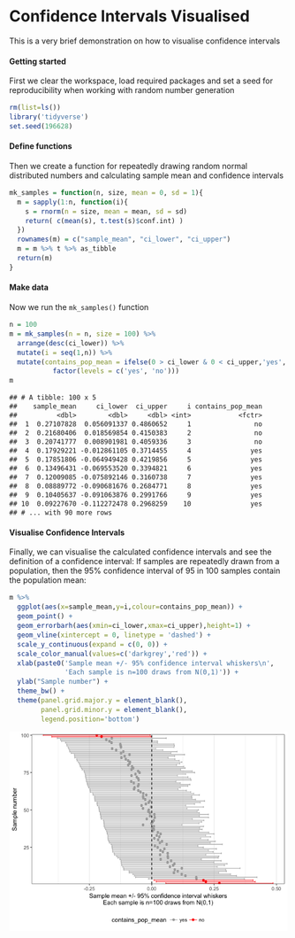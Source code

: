 Confidence Intervals Visualised
================

This is a very brief demonstration on how to visualise confidence intervals

#### Getting started

First we clear the workspace, load required packages and set a seed for reproducibility when working with random number generation

``` r
rm(list=ls())
library('tidyverse')
set.seed(196628)
```

#### Define functions

Then we create a function for repeatedly drawing random normal distributed numbers and calculating sample mean and confidence intervals

``` r
mk_samples = function(n, size, mean = 0, sd = 1){
  m = sapply(1:n, function(i){
    s = rnorm(n = size, mean = mean, sd = sd)
    return( c(mean(s), t.test(s)$conf.int) )
  })
  rownames(m) = c("sample_mean", "ci_lower", "ci_upper")
  m = m %>% t %>% as_tibble
  return(m)
}
```

#### Make data

Now we run the `mk_samples()` function

``` r
n = 100
m = mk_samples(n = n, size = 100) %>%
  arrange(desc(ci_lower)) %>% 
  mutate(i = seq(1,n)) %>% 
  mutate(contains_pop_mean = ifelse(0 > ci_lower & 0 < ci_upper,'yes','no') %>%
           factor(levels = c('yes', 'no')))
m
```

    ## # A tibble: 100 x 5
    ##    sample_mean     ci_lower  ci_upper     i contains_pop_mean
    ##          <dbl>        <dbl>     <dbl> <int>            <fctr>
    ##  1  0.27107828  0.056091337 0.4860652     1                no
    ##  2  0.21680406  0.018569854 0.4150383     2                no
    ##  3  0.20741777  0.008901981 0.4059336     3                no
    ##  4  0.17929221 -0.012861105 0.3714455     4               yes
    ##  5  0.17851806 -0.064949428 0.4219856     5               yes
    ##  6  0.13496431 -0.069553520 0.3394821     6               yes
    ##  7  0.12009085 -0.075892146 0.3160738     7               yes
    ##  8  0.08889772 -0.090681676 0.2684771     8               yes
    ##  9  0.10405637 -0.091063876 0.2991766     9               yes
    ## 10  0.09227670 -0.112272478 0.2968259    10               yes
    ## # ... with 90 more rows

#### Visualise Confidence Intervals

Finally, we can visualise the calculated confidence intervals and see the definition of a confidence interval: If samples are repeatedly drawn from a population, then the 95% confidence interval of 95 in 100 samples contain the population mean:

``` r
m %>%
  ggplot(aes(x=sample_mean,y=i,colour=contains_pop_mean)) +
  geom_point() +
  geom_errorbarh(aes(xmin=ci_lower,xmax=ci_upper),height=1) +
  geom_vline(xintercept = 0, linetype = 'dashed') +
  scale_y_continuous(expand = c(0, 0)) +
  scale_color_manual(values=c('darkgrey','red')) +
  xlab(paste0('Sample mean +/- 95% confidence interval whiskers\n',
              'Each sample is n=100 draws from N(0,1)')) +
  ylab("Sample number") +
  theme_bw() +
  theme(panel.grid.major.y = element_blank(),
        panel.grid.minor.y = element_blank(),
        legend.position='bottom')
```

![](README_files/figure-markdown_github/visualise_confints-1.png)
